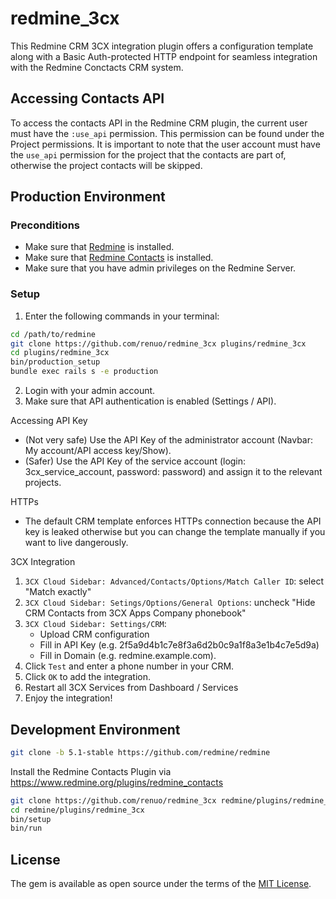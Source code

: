 # redmine_3cx

This Redmine CRM 3CX integration plugin offers a configuration template along with a Basic Auth-protected HTTP endpoint for seamless integration with the Redmine Conctacts CRM system.

## Accessing Contacts API

To access the contacts API in the Redmine CRM plugin, the current user must have the `:use_api` permission. This permission can be found under the Project permissions. It is important to note that the user account must have the `use_api` permission for the project that the contacts are part of, otherwise the project contacts will be skipped.

## Production Environment

### Preconditions

* Make sure that [Redmine](https://github.com/redmine/redmine) is installed.
* Make sure that [Redmine Contacts](https://www.redmineup.com/pages/plugins/crm) is installed.
* Make sure that you have admin privileges on the Redmine Server.

### Setup


1. Enter the following commands in your terminal:

```bash
cd /path/to/redmine
git clone https://github.com/renuo/redmine_3cx plugins/redmine_3cx
cd plugins/redmine_3cx
bin/production_setup
bundle exec rails s -e production
```

2. Login with your admin account.
3. Make sure that API authentication is enabled (Settings / API).

Accessing API Key
* (Not very safe) Use the API Key of the administrator account (Navbar: My account/API access key/Show).
* (Safer) Use the API Key of the service account (login: 3cx_service_account, password: password) and assign it to the relevant projects.

HTTPs

* The default CRM template enforces HTTPs connection because the API key is leaked otherwise but you can change the template manually if you want to live dangerously.

3CX Integration

1. `3CX Cloud Sidebar: Advanced/Contacts/Options/Match Caller ID`: select "Match exactly"
1. `3CX Cloud Sidebar: Setings/Options/General Options`: uncheck "Hide CRM Contacts from 3CX Apps Company phonebook"
1. `3CX Cloud Sidebar: Settings/CRM`: 
    * Upload CRM configuration
    * Fill in API Key (e.g. 2f5a9d4b1c7e8f3a6d2b0c9a1f8a3e1b4c7e5d9a)
    * Fill in Domain (e.g. redmine.example.com).
1. Click `Test` and enter a phone number in your CRM.
1. Click `OK` to add the integration.
1. Restart all 3CX Services from Dashboard / Services
1. Enjoy the integration!

## Development Environment

```bash
git clone -b 5.1-stable https://github.com/redmine/redmine
```

Install the Redmine Contacts Plugin via https://www.redmine.org/plugins/redmine_contacts

```bash
git clone https://github.com/renuo/redmine_3cx redmine/plugins/redmine_3cx
cd redmine/plugins/redmine_3cx
bin/setup
bin/run
```
## License

The gem is available as open source under the terms of the [MIT License](LICENSE).
